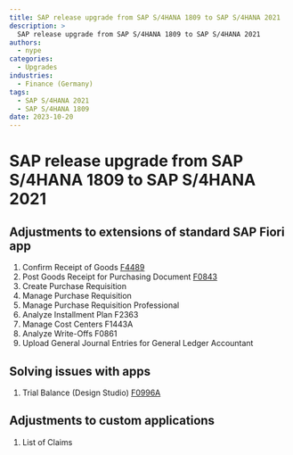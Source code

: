 ```yaml
---
title: SAP release upgrade from SAP S/4HANA 1809 to SAP S/4HANA 2021
description: >
  SAP release upgrade from SAP S/4HANA 1809 to SAP S/4HANA 2021
authors:
  - nype
categories:
  - Upgrades
industries:
  - Finance (Germany)
tags:
  - SAP S/4HANA 2021
  - SAP S/4HANA 1809
date: 2023-10-20
---
```

<!-- more -->

# SAP release upgrade from SAP S/4HANA 1809 to SAP S/4HANA 2021

## Adjustments to extensions of standard SAP Fiori app

1. Confirm Receipt of Goods [F4489](https://fioriappslibrary.hana.ondemand.com/sap/fix/externalViewer/#/detail/Apps(%27F4489%27)/S22OP)
2. Post Goods Receipt for Purchasing Document [F0843](https://fioriappslibrary.hana.ondemand.com/sap/fix/externalViewer/#/detail/Apps(%27F0843%27)/S22OP)
3. Create Purchase Requisition
4. Manage Purchase Requisition
5. Manage Purchase Requisition Professional
6. Analyze Installment Plan F2363
7. Manage Cost Centers F1443A
8. Analyze Write-Offs F0861
9. Upload General Journal Entries for General Ledger Accountant

## Solving issues with apps

1. Trial Balance (Design Studio) [F0996A](https://fioriappslibrary.hana.ondemand.com/sap/fix/externalViewer/#/detail/Apps(%27F0996A%27)/S22OP) 

## Adjustments to custom applications

1. List of Claims

 
